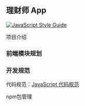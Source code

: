 
## 理财师 App

[![JavaScript Style Guide](https://img.shields.io/badge/code_style-standard-brightgreen.svg)](https://standardjs.com)

项目介绍

### 前端模块规划


### 开发规范
代码规范：[JavaScript 代码规范](https://standardjs.com/readme-zhcn.html)

npm包管理


